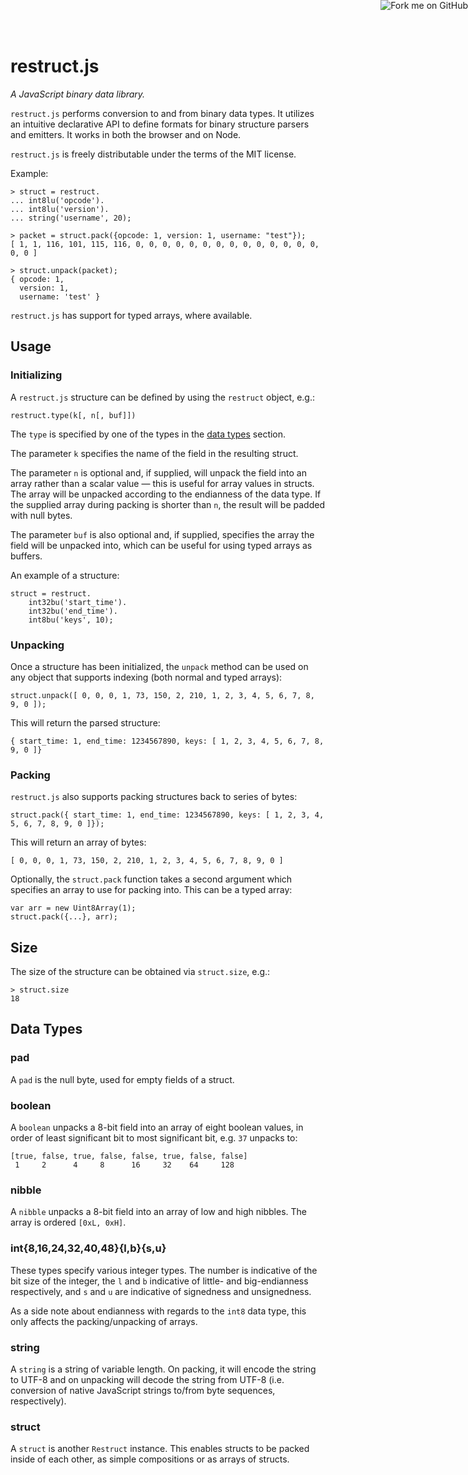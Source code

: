 <a href="https://github.com/rfw/restruct.js"><img style="position: fixed; top: 0; right: 0; border: 0;" src="https://s3.amazonaws.com/github/ribbons/forkme_right_darkblue_121621.png" alt="Fork me on GitHub"></a>

# restruct.js

_A JavaScript binary data library._

`restruct.js` performs conversion to and from binary data types. It utilizes an
intuitive declarative API to define formats for binary structure parsers and
emitters. It works in both the browser and on Node.

`restruct.js` is freely distributable under the terms of the MIT license.

Example:

    > struct = restruct.
    ... int8lu('opcode').
    ... int8lu('version').
    ... string('username', 20);

    > packet = struct.pack({opcode: 1, version: 1, username: "test"});
    [ 1, 1, 116, 101, 115, 116, 0, 0, 0, 0, 0, 0, 0, 0, 0, 0, 0, 0, 0, 0, 0, 0 ]

    > struct.unpack(packet);
    { opcode: 1,
      version: 1,
      username: 'test' }

`restruct.js` has support for typed arrays, where available.

## Usage

### Initializing

A `restruct.js` structure can be defined by using the `restruct` object, e.g.:

    restruct.type(k[, n[, buf]])

The `type` is specified by one of the types in the [data types](#Data-Types)
section.

The parameter `k` specifies the name of the field in the resulting struct.

The parameter `n` is optional and, if supplied, will unpack the field into an
array rather than a scalar value — this is useful for array values in structs.
The array will be unpacked according to the endianness of the data type. If the
supplied array during packing is shorter than `n`, the result will be padded
with null bytes.

The parameter `buf` is also optional and, if supplied, specifies the array
the field will be unpacked into, which can be useful for using typed arrays
as buffers.

An example of a structure:

    struct = restruct.
        int32bu('start_time').
        int32bu('end_time').
        int8bu('keys', 10);

### Unpacking

Once a structure has been initialized, the `unpack` method can be used on any
object that supports indexing (both normal and typed arrays):

    struct.unpack([ 0, 0, 0, 1, 73, 150, 2, 210, 1, 2, 3, 4, 5, 6, 7, 8, 9, 0 ]);

This will return the parsed structure:

    { start_time: 1, end_time: 1234567890, keys: [ 1, 2, 3, 4, 5, 6, 7, 8, 9, 0 ]}

### Packing

`restruct.js` also supports packing structures back to series of bytes:

    struct.pack({ start_time: 1, end_time: 1234567890, keys: [ 1, 2, 3, 4, 5, 6, 7, 8, 9, 0 ]});

This will return an array of bytes:

    [ 0, 0, 0, 1, 73, 150, 2, 210, 1, 2, 3, 4, 5, 6, 7, 8, 9, 0 ]

Optionally, the `struct.pack` function takes a second argument which specifies
an array to use for packing into. This can be a typed array:

    var arr = new Uint8Array(1);
    struct.pack({...}, arr);

## Size

The size of the structure can be obtained via `struct.size`, e.g.:

    > struct.size
    18

## Data Types

### pad

A `pad` is the null byte, used for empty fields of a struct.

### boolean

A `boolean` unpacks a 8-bit field into an array of eight boolean values, in
order of least significant bit to most significant bit, e.g. `37` unpacks to:

    [true, false, true, false, false, true, false, false]
     1     2      4     8      16     32    64     128

### nibble

A `nibble` unpacks a 8-bit field into an array of low and high nibbles. The
array is ordered `[0xL, 0xH]`.

### int{8,16,24,32,40,48}{l,b}{s,u}

These types specify various integer types. The number is indicative of the
bit size of the integer, the `l` and `b` indicative of little- and
big-endianness respectively, and `s` and `u` are indicative of signedness and
unsignedness.

As a side note about endianness with regards to the `int8` data type, this only
affects the packing/unpacking of arrays.

### string

A `string` is a string of variable length. On packing, it will encode the
string to UTF-8 and on unpacking will decode the string from UTF-8 (i.e.
conversion of native JavaScript strings to/from byte sequences, respectively).

### struct

A `struct` is another `Restruct` instance. This enables structs to be packed
inside of each other, as simple compositions or as arrays of structs.
